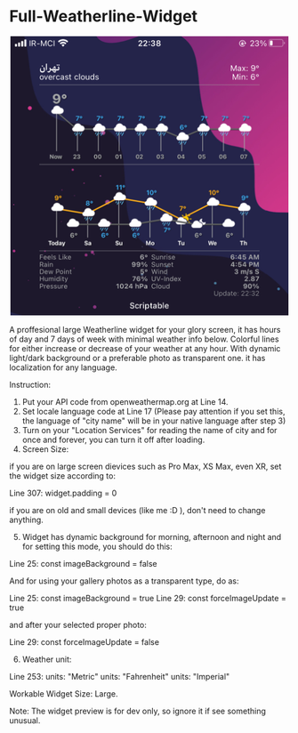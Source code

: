 # Full-Weatherline-Widget

<p align="center" >
    <img width="500" alt="Full-Weatherline-Widget" src ="./5964BDCB-2029-4FA1-AE2B-A0CE429662A5.jpeg">
</p>

A proffesional large Weatherline widget for your glory screen, it has hours of day and 7 days of week with minimal weather info below. Colorful lines for either increase or decrease of your weather at any hour. With dynamic light/dark background or a preferable photo as transparent one. it has localization for any language.

Instruction:

1. Put your API code from openweathermap.org at Line 14.
2. Set locale language code at Line 17 (Please pay attention if you set this, the language of "city name" will be in your native language after step 3)
3. Turn on your "Location Services" for reading the name of city and for once and forever, you can turn it off after loading.
4. Screen Size:

if you are on large screen dievices such as Pro Max, XS Max, even XR, set the widget size according to:

Line 307: widget.padding = 0

if you are on old and small devices (like me :D ), don't need to change anything.

5. Widget has dynamic background for morning, afternoon and night and for setting this mode, you should do this:

Line 25: const imageBackground = false

And for using your gallery photos as a transparent type, do as:

Line 25: const imageBackground = true
Line 29: const forceImageUpdate = true

and after your selected proper photo: 

Line 29: const forceImageUpdate = false

6. Weather unit:

Line 253: units: "Metric"
          units: "Fahrenheit"
          units: "Imperial"
          
Workable Widget Size: Large.

Note: The widget preview is for dev only, so ignore it if see something unusual. 
